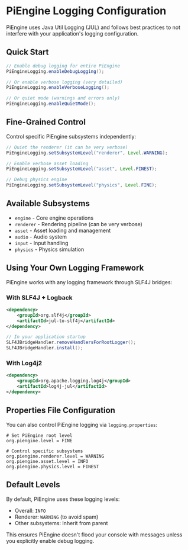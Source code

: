 # PiEngine Logging Configuration

PiEngine uses Java Util Logging (JUL) and follows best practices to not interfere with your application's logging configuration.

## Quick Start

```java
// Enable debug logging for entire PiEngine
PiEngineLogging.enableDebugLogging();

// Or enable verbose logging (very detailed)
PiEngineLogging.enableVerboseLogging();

// Or quiet mode (warnings and errors only)
PiEngineLogging.enableQuietMode();
```

## Fine-Grained Control

Control specific PiEngine subsystems independently:

```java
// Quiet the renderer (it can be very verbose)
PiEngineLogging.setSubsystemLevel("renderer", Level.WARNING);

// Enable verbose asset loading
PiEngineLogging.setSubsystemLevel("asset", Level.FINEST);

// Debug physics engine
PiEngineLogging.setSubsystemLevel("physics", Level.FINE);
```

## Available Subsystems

- `engine` - Core engine operations
- `renderer` - Rendering pipeline (can be very verbose)
- `asset` - Asset loading and management
- `audio` - Audio system
- `input` - Input handling
- `physics` - Physics simulation

## Using Your Own Logging Framework

PiEngine works with any logging framework through SLF4J bridges:

### With SLF4J + Logback
```xml
<dependency>
    <groupId>org.slf4j</groupId>
    <artifactId>jul-to-slf4j</artifactId>
</dependency>
```

```java
// In your application startup
SLF4JBridgeHandler.removeHandlersForRootLogger();
SLF4JBridgeHandler.install();
```

### With Log4j2
```xml
<dependency>
    <groupId>org.apache.logging.log4j</groupId>
    <artifactId>log4j-jul</artifactId>
</dependency>
```

## Properties File Configuration

You can also control PiEngine logging via `logging.properties`:

```properties
# Set PiEngine root level
org.piengine.level = FINE

# Control specific subsystems
org.piengine.renderer.level = WARNING
org.piengine.asset.level = INFO
org.piengine.physics.level = FINEST
```

## Default Levels

By default, PiEngine uses these logging levels:
- Overall: `INFO`
- Renderer: `WARNING` (to avoid spam)
- Other subsystems: Inherit from parent

This ensures PiEngine doesn't flood your console with messages unless you explicitly enable debug logging.